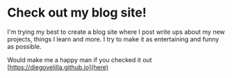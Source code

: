 # Check out my blog site!

I'm trying my best to create a blog site where I post write ups about my new projects, things I learn and more. I try to make it as entertaining and funny as possible.

Would make me a happy man if you checked it out [https://diegovelilla.github.io](here)

